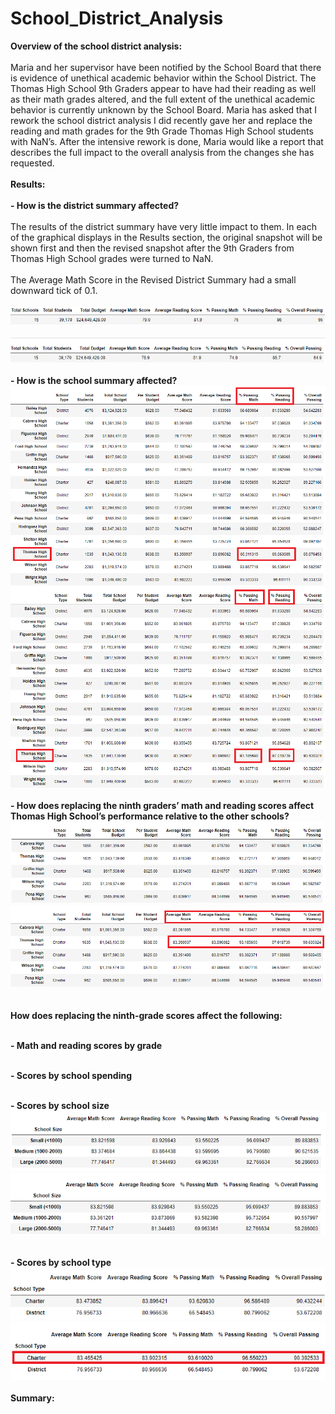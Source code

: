 # School_District_Analysis

**Overview of the school district analysis: <br><br>**
Maria and her supervisor have been notified by the School Board that there is evidence of unethical academic behavior within the School District.  The Thomas High School 9th Graders appear to have had their reading as well as their math grades altered, and the full extent of the unethical academic behavior is currently unknown by the School Board. Maria has asked that I rework the school district analysis I did recently gave her and replace the reading and math grades for the 9th Grade Thomas High School students with NaN’s. After the intensive rework is done, Maria would like a report that describes the full impact to the overall analysis from the changes she has requested. <br>
<br>
**Results:<br><br>** 
  **- How is the district summary affected?**<br><br>
  The results of the district summary have very little impact to them.  In each of the graphical displays in the Results section, the original snapshot will be shown first and then the revised snapshot after the 9th Graders from Thomas High School grades were turned to NaN.<br><br>
The Average Math Score in the Revised District Summary had a small downward tick of 0.1.<br><br>
 ![original_district_summary_df](Resources/original_district_summary_df.png)<br>
 <br>
 ![revised_district_summary_df](Resources/revised_district_summary_df.png)<br>
<br>
  **- How is the school summary affected?** <br>
![original_school_summary_df](Resources/original_school_summary_df.png)<br>
![revised_school_summary_df](Resources/revised_school_summary_df.png)<br>
<br>
  **- How does replacing the ninth graders’ math and reading scores affect Thomas High School’s performance relative to the other schools?** <br>
  ![original_top_five](Resources/original_top_five.png)<br>
  ![revised_top_five](Resources/revised_top_five.png)<br>
<br><br>
  **How does replacing the ninth-grade scores affect the following:** <br>
<br>

   **- Math and reading scores by grade**<br>
<br>

   **- Scores by school spending**<br>
<br>

   **- Scores by school size**<br>
   ![original_scores_school_size](Resources/original_scores_school_size.png)<br>
   ![revised_scores_school_size](Resources/revised_scores_school_size.png)<br>
<br>

   **- Scores by school type**<br>
   ![original_scores_school_type](Resources/original_scores_school_type.png)<br>
   ![revised_scores_school_type](Resources/revised_scores_school_type.png)<br>
<br>
**Summary:<br><br>**
